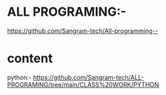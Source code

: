 # ALL PROGRAMING:-

https://github.com/Sangram-tech/All-programming--

# content


 python:- https://github.com/Sangram-tech/ALL-PROGRAMING/tree/main/CLASS%20WORK/PYTHON
